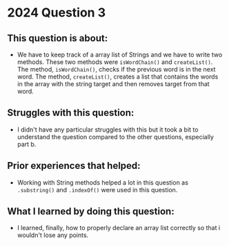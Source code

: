 # 2024 Question 3

## This question is about:
- We have to keep track of a array list of Strings and we have to write two methods. These two methods were `isWordChain()` and `createList()`. The method, `isWordChain()`, checks if the previous word is in the next word. The method, `createList()`, creates a list that contains the words in the array with the string target and then removes target from that word.             

## Struggles with this question:
- I didn't have any particular struggles with this but it took a bit to understand the question compared to the other questions, especially part b.

## Prior experiences that helped:
- Working with String methods helped a lot in this question as `.substring()` and `.indexOf()` were used in this question.

## What I learned by doing this question:
- I learned, finally, how to properly declare an array list correctly so that i wouldn't lose any points.